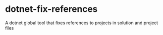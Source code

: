 # dotnet-fix-references
A dotnet global tool that fixes references to projects in solution and project files
